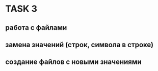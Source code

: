 # TASK 3
## работа с файлами
## замена значений (строк, символа в строке)
## создание файлов с новыми значениями
